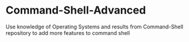 # Command-Shell-Advanced
Use knowledge of Operating Systems and results from Command-Shell repository to add more features to command shell
